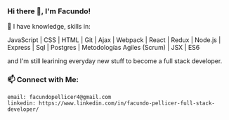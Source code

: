 ### Hi there 👋, I'm Facundo!

🌱 I have knowledge, skills in:

JavaScript | CSS | HTML | Git | Ajax | Webpack | React | Redux | Node.js | Express | Sql | Postgres
| Metodologías Agiles (Scrum) | JSX | ES6

and I'm still learining everyday new stuff to become a full stack developer.

### 📫 Connect with Me:

    email: facundopellicer4@gmail.com
    linkedin: https://www.linkedin.com/in/facundo-pellicer-full-stack-developer/

<!-- - ⚡ Fun fact:  -->
